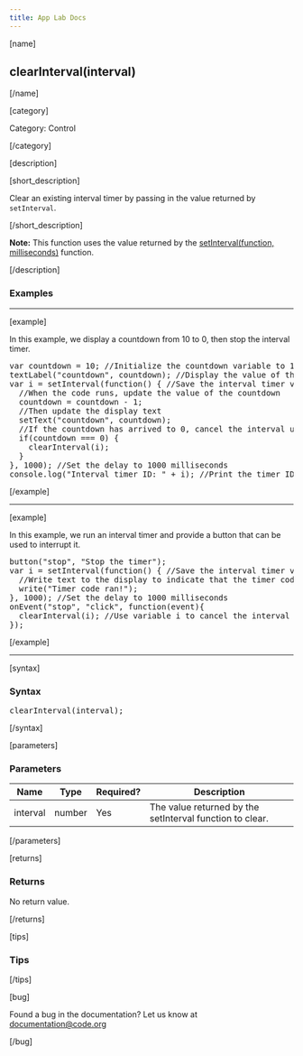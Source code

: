 ```yaml
---
title: App Lab Docs
---
```


[name]

## clearInterval(interval)

[/name]


[category]

Category: Control

[/category]

[description]

[short_description]

Clear an existing interval timer by passing in the value returned by `setInterval`.

[/short_description]

**Note:** This function uses the value returned by the [setInterval(function, milliseconds)](/applab/docs/setInterval) function.

[/description]

### Examples
____________________________________________________

[example]

In this example, we display a countdown from 10 to 0, then stop the interval timer.
<pre>
var countdown = 10; //Initialize the countdown variable to 10
textLabel("countdown", countdown); //Display the value of the countdown in a text label
var i = setInterval(function() { //Save the interval timer value in variable i
  //When the code runs, update the value of the countdown
  countdown = countdown - 1;
  //Then update the display text
  setText("countdown", countdown);
  //If the countdown has arrived to 0, cancel the interval using variable i
  if(countdown === 0) {
    clearInterval(i);
  }
}, 1000); //Set the delay to 1000 milliseconds
console.log("Interval timer ID: " + i); //Print the timer ID to the console
</pre>

[/example]

____________________________________________________

[example]

In this example, we run an interval timer and provide a button that can be used to interrupt it.
<pre>
button("stop", "Stop the timer");
var i = setInterval(function() { //Save the interval timer value in variable i
  //Write text to the display to indicate that the timer code was executed
  write("Timer code ran!");
}, 1000); //Set the delay to 1000 milliseconds
onEvent("stop", "click", function(event){
  clearInterval(i); //Use variable i to cancel the interval timer  
});
</pre>

[/example]

____________________________________________________

[syntax]

### Syntax
<pre>
clearInterval(interval);
</pre>

[/syntax]

[parameters]

### Parameters

| Name  | Type | Required? | Description |
|-----------------|------|-----------|-------------|
| interval | number | Yes | The value returned by the setInterval function to clear.  |

[/parameters]

[returns]

### Returns
No return value.

[/returns]

[tips]

### Tips

[/tips]

[bug]

Found a bug in the documentation? Let us know at documentation@code.org

[/bug]

